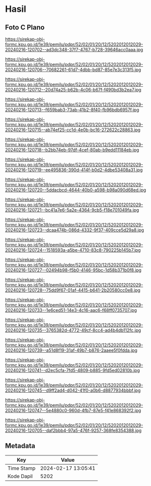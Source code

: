 # Hasil

## Foto C Plano

https://sirekap-obj-formc.kpu.go.id/1e39/pemilu/pdpr/52/02/01/20/12/5202012012029-20240216-120702--ad3dc348-37f7-4767-b728-39646acc0aaa.jpg

https://sirekap-obj-formc.kpu.go.id/1e39/pemilu/pdpr/52/02/01/20/12/5202012012029-20240216-120706--70682261-61d7-4dbb-bd87-85e7e3c313f5.jpg

https://sirekap-obj-formc.kpu.go.id/1e39/pemilu/pdpr/52/02/01/20/12/5202012012029-20240216-120712--20d74a25-b62b-4c06-b67f-f490bd3b2ea7.jpg

https://sirekap-obj-formc.kpu.go.id/1e39/pemilu/pdpr/52/02/01/20/12/5202012012029-20240216-120713--f659bab3-73ab-41b2-8f40-fb96bdb6957f.jpg

https://sirekap-obj-formc.kpu.go.id/1e39/pemilu/pdpr/52/02/01/20/12/5202012012029-20240216-120715--ab74ef25-cc1d-4e0b-bc16-272622c28863.jpg

https://sirekap-obj-formc.kpu.go.id/1e39/pemilu/pdpr/52/02/01/20/12/5202012012029-20240216-120718--b2bb74eb-97df-4cef-80ab-b9edd11184eb.jpg

https://sirekap-obj-formc.kpu.go.id/1e39/pemilu/pdpr/52/02/01/20/12/5202012012029-20240216-120719--ee495836-390d-414f-b0d2-4dbe53408a31.jpg

https://sirekap-obj-formc.kpu.go.id/1e39/pemilu/pdpr/52/02/01/20/12/5202012012029-20240216-120720--5ddacbcd-4644-40b0-a598-b98a090d68ed.jpg

https://sirekap-obj-formc.kpu.go.id/1e39/pemilu/pdpr/52/02/01/20/12/5202012012029-20240216-120721--bc41a7e6-5a2e-4364-9cb5-f18e701049fa.jpg

https://sirekap-obj-formc.kpu.go.id/1e39/pemilu/pdpr/52/02/01/20/12/5202012012029-20240216-120723--dcaa474b-086d-4332-9f37-409cce5d29a8.jpg

https://sirekap-obj-formc.kpu.go.id/1e39/pemilu/pdpr/52/02/01/20/12/5202012012029-20240216-120724--1518593a-a5be-4710-83c8-790225b145b7.jpg

https://sirekap-obj-formc.kpu.go.id/1e39/pemilu/pdpr/52/02/01/20/12/5202012012029-20240216-120727--02494b98-f5b0-4146-95bc-1d58b371b0f8.jpg

https://sirekap-obj-formc.kpu.go.id/1e39/pemilu/pdpr/52/02/01/20/12/5202012012029-20240216-120728--75dd9f67-01af-4415-b641-2b20580cc0e8.jpg

https://sirekap-obj-formc.kpu.go.id/1e39/pemilu/pdpr/52/02/01/20/12/5202012012029-20240216-120733--1e6ced51-14e3-4c16-aac6-f68ff0735707.jpg

https://sirekap-obj-formc.kpu.go.id/1e39/pemilu/pdpr/52/02/01/20/12/5202012012029-20240216-120735--3765382d-4772-49cf-8cc4-ad4b4db112fc.jpg

https://sirekap-obj-formc.kpu.go.id/1e39/pemilu/pdpr/52/02/01/20/12/5202012012029-20240216-120739--a51d8f19-31af-49b7-b876-2aaee5f0fdda.jpg

https://sirekap-obj-formc.kpu.go.id/1e39/pemilu/pdpr/52/02/01/20/12/5202012012029-20240216-120741--d2ec5cfa-7fd5-4809-b885-9fd5ed02810b.jpg

https://sirekap-obj-formc.kpu.go.id/1e39/pemilu/pdpr/52/02/01/20/12/5202012012029-20240216-120745--d9ff2ad4-d042-41f0-a0b6-d8877934bbbf.jpg

https://sirekap-obj-formc.kpu.go.id/1e39/pemilu/pdpr/52/02/01/20/12/5202012012029-20240216-120747--5e4880c0-960d-4fb7-87e5-f41e868392f2.jpg

https://sirekap-obj-formc.kpu.go.id/1e39/pemilu/pdpr/52/02/01/20/12/5202012012029-20240216-120705--daf2bbb4-97a5-476f-9257-368fe8354388.jpg


## Metadata

| Key        | Value               |
| ---------- | ------------------- |
| Time Stamp | 2024-02-17 13:05:41 |
| Kode Dapil | 5202                |



